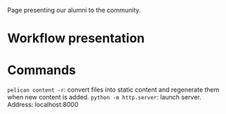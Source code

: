 Page presenting our alumni to the community.

# Workflow presentation

# Commands
`pelican content -r`: convert files into static content and regenerate them when new content is added.
`python -m http.server`: launch server. Address: localhost:8000